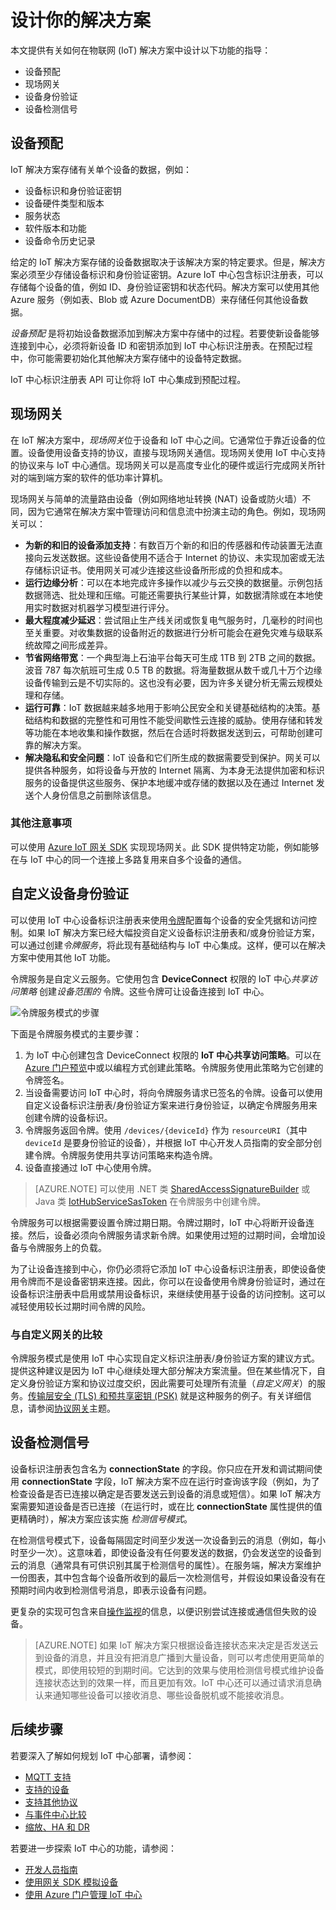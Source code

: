 <properties
 pageTitle="IoT 中心解决方案指南 | Azure"
 description="有关网关、设备预配和身份验证的指导主题，帮助用户使用 Azure IoT 中心开发 IoT 解决方案。"
 services="iot-hub"
 documentationCenter=""
 authors="dominicbetts"
 manager="timlt"
 editor=""/>

<tags
 ms.service="iot-hub"
 ms.devlang="na"
 ms.topic="article"
 ms.tgt_pltfrm="na"
 ms.workload="na"
 ms.date="07/19/2016"
 ms.author="dobett"
 wacn.date="10/10/2016"/>

# 设计你的解决方案

本文提供有关如何在物联网 (IoT) 解决方案中设计以下功能的指导：

- 设备预配
- 现场网关
- 设备身份验证
- 设备检测信号

## 设备预配

IoT 解决方案存储有关单个设备的数据，例如：

- 设备标识和身份验证密钥
- 设备硬件类型和版本
- 服务状态
- 软件版本和功能
- 设备命令历史记录

给定的 IoT 解决方案存储的设备数据取决于该解决方案的特定要求。但是，解决方案必须至少存储设备标识和身份验证密钥。Azure IoT 中心包含标识注册表，可以存储每个设备的值，例如 ID、身份验证密钥和状态代码。解决方案可以使用其他 Azure 服务（例如表、Blob 或 Azure DocumentDB）来存储任何其他设备数据。

*设备预配* 是将初始设备数据添加到解决方案中存储中的过程。若要使新设备能够连接到中心，必须将新设备 ID 和密钥添加到 IoT 中心标识注册表。在预配过程中，你可能需要初始化其他解决方案存储中的设备特定数据。

IoT 中心标识注册表 API 可让你将 IoT 中心集成到预配过程。

## 现场网关

在 IoT 解决方案中，*现场网关*位于设备和 IoT 中心之间。它通常位于靠近设备的位置。设备使用设备支持的协议，直接与现场网关通信。现场网关使用 IoT 中心支持的协议来与 IoT 中心通信。现场网关可以是高度专业化的硬件或运行完成网关所针对的端到端方案的软件的低功率计算机。

现场网关与简单的流量路由设备（例如网络地址转换 (NAT) 设备或防火墙）不同，因为它通常在解决方案中管理访问和信息流中扮演主动的角色。例如，现场网关可以：

- **为新的和旧的设备添加支持**：有数百万个新的和旧的传感器和传动装置无法直接向云发送数据。这些设备使用不适合于 Internet 的协议、未实现加密或无法存储标识证书。使用网关可减少连接这些设备所形成的负担和成本。
- **运行边缘分析**：可以在本地完成许多操作以减少与云交换的数据量。示例包括数据筛选、批处理和压缩。可能还需要执行某些计算，如数据清除或在本地使用实时数据对机器学习模型进行评分。
- **最大程度减少延迟**：尝试阻止生产线关闭或恢复电气服务时，几毫秒的时间也至关重要。对收集数据的设备附近的数据进行分析可能会在避免灾难与级联系统故障之间形成差异。
- **节省网络带宽**：一个典型海上石油平台每天可生成 1TB 到 2TB 之间的数据。波音 787 每次航班可生成 0.5 TB 的数据。将海量数据从数千或几十万个边缘设备传输到云是不切实际的。这也没有必要，因为许多关键分析无需云规模处理和存储。
- **运行可靠**：IoT 数据越来越多地用于影响公民安全和关键基础结构的决策。基础结构和数据的完整性和可用性不能受间歇性云连接的威胁。使用存储和转发等功能在本地收集和操作数据，然后在合适时将数据发送到云，可帮助创建可靠的解决方案。
- **解决隐私和安全问题**：IoT 设备和它们所生成的数据需要受到保护。网关可以提供各种服务，如将设备与开放的 Internet 隔离、为本身无法提供加密和标识服务的设备提供这些服务、保护本地缓冲或存储的数据以及在通过 Internet 发送个人身份信息之前删除该信息。

### 其他注意事项

可以使用 [Azure IoT 网关 SDK][lnk-gateway-sdk] 实现现场网关。此 SDK 提供特定功能，例如能够在与 IoT 中心的同一个连接上多路复用来自多个设备的通信。

## <a name="customauth"></a> 自定义设备身份验证

可以使用 IoT 中心设备标识注册表来使用[令牌][lnk-sas-token]配置每个设备的安全凭据和访问控制。如果 IoT 解决方案已经大幅投资自定义设备标识注册表和/或身份验证方案，可以通过创建*令牌服务*，将此现有基础结构与 IoT 中心集成。这样，便可以在解决方案中使用其他 IoT 功能。

令牌服务是自定义云服务。它使用包含 **DeviceConnect** 权限的 IoT 中心*共享访问策略* 创建*设备范围的* 令牌。这些令牌可让设备连接到 IoT 中心。

  ![令牌服务模式的步骤][img-tokenservice]

下面是令牌服务模式的主要步骤：

1. 为 IoT 中心创建包含 DeviceConnect 权限的 **IoT 中心共享访问策略**。可以在 [Azure 门户预览][lnk-portal]中或以编程方式创建此策略。令牌服务使用此策略为它创建的令牌签名。
2. 当设备需要访问 IoT 中心时，将向令牌服务请求已签名的令牌。设备可以使用自定义设备标识注册表/身份验证方案来进行身份验证，以确定令牌服务用来创建令牌的设备标识。
3. 令牌服务返回令牌。使用 `/devices/{deviceId}` 作为 `resourceURI`（其中 `deviceId` 是要身份验证的设备），并根据 IoT 中心开发人员指南的安全部分创建令牌。令牌服务使用共享访问策略来构造令牌。
4. 设备直接通过 IoT 中心使用令牌。

> [AZURE.NOTE] 可以使用 .NET 类 [SharedAccessSignatureBuilder][lnk-dotnet-sas] 或 Java 类 [IotHubServiceSasToken][lnk-java-sas] 在令牌服务中创建令牌。

令牌服务可以根据需要设置令牌过期日期。令牌过期时，IoT 中心将断开设备连接。然后，设备必须向令牌服务请求新令牌。如果使用过短的过期时间，会增加设备与令牌服务上的负载。

为了让设备连接到中心，你仍必须将它添加 IoT 中心设备标识注册表，即使设备使用令牌而不是设备密钥来连接。因此，你可以在设备使用令牌身份验证时，通过在 设备标识注册表中启用或禁用设备标识，来继续使用基于设备的访问控制。这可以减轻使用较长过期时间令牌的风险。

### 与自定义网关的比较

令牌服务模式是使用 IoT 中心实现自定义标识注册表/身份验证方案的建议方式。提供这种建议是因为 IoT 中心继续处理大部分解决方案流量。但在某些情况下，自定义身份验证方案和协议过度交织，因此需要可处理所有流量（*自定义网关*）的服务。[传输层安全 (TLS) 和预共享密钥 (PSK)][lnk-tls-psk] 就是这种服务的例子。有关详细信息，请参阅[协议网关][lnk-protocols]主题。

## 设备检测信号 <a id="heartbeat"></a>

设备标识注册表包含名为 **connectionState** 的字段。你只应在开发和调试期间使用 **connectionState** 字段，IoT 解决方案不应在运行时查询该字段（例如，为了检查设备是否已连接以确定是否要发送云到设备的消息或短信）。如果 IoT 解决方案需要知道设备是否已连接（在运行时，或在比 **connectionState** 属性提供的值更精确时），解决方案应该实施 *检测信号模式*。

在检测信号模式下，设备每隔固定时间至少发送一次设备到云的消息（例如，每小时至少一次）。这意味着，即使设备没有任何要发送的数据，仍会发送空的设备到云的消息（通常具有可供识别其属于检测信号的属性）。在服务端，解决方案维护一份图表，其中包含每个设备所收到的最后一次检测信号，并假设如果设备没有在预期时间内收到检测信号消息，即表示设备有问题。

更复杂的实现可包含来自[操作监视][lnk-devguide-opmon]的信息，以便识别尝试连接或通信但失败的设备。

> [AZURE.NOTE] 如果 IoT 解决方案只根据设备连接状态来决定是否发送云到设备的消息，并且没有把消息广播到大量设备，则可以考虑使用更简单的模式，即使用较短的到期时间。它达到的效果与使用检测信号模式维护设备连接状态达到的效果一样，而且更加有效。IoT 中心还可以通过请求消息确认来通知哪些设备可以接收消息、哪些设备脱机或不能接收消息。

## 后续步骤

若要深入了解如何规划 IoT 中心部署，请参阅：

- [MQTT 支持][lnk-mqtt]
- [支持的设备][lnk-devices]
- [支持其他协议][lnk-protocols]
- [与事件中心比较][lnk-compare]
- [缩放、HA 和 DR][lnk-scaling]

若要进一步探索 IoT 中心的功能，请参阅：

- [开发人员指南][lnk-devguide]
- [使用网关 SDK 模拟设备][lnk-gateway]
- [使用 Azure 门户管理 IoT 中心][lnk-portal-manage]

[img-tokenservice]: ./media/iot-hub-guidance/tokenservice.png

[lnk-devguide-opmon]: /documentation/articles/iot-hub-operations-monitoring/

[lnk-tls-psk]: https://tools.ietf.org/html/rfc4279

[lnk-portal]: https://portal.azure.cn
[lnk-dotnet-sas]: https://msdn.microsoft.com/zh-cn/library/microsoft.azure.devices.common.security.sharedaccesssignaturebuilder.aspx
[lnk-java-sas]: http://azure.github.io/azure-iot-sdks/java/service/api_reference/com/microsoft/azure/iot/service/auth/IotHubServiceSasToken.html
[lnk-gateway-sdk]: https://github.com/Azure/azure-iot-gateway-sdk
[lnk-mqtt]: /documentation/articles/iot-hub-mqtt-support/
[lnk-devices]: /documentation/articles/iot-hub-tested-configurations/
[lnk-protocols]: /documentation/articles/iot-hub-protocol-gateway/
[lnk-compare]: /documentation/articles/iot-hub-compare-event-hubs/
[lnk-scaling]: /documentation/articles/iot-hub-scaling/
[lnk-devguide]: /documentation/articles/iot-hub-devguide/
[lnk-gateway]: /documentation/articles/iot-hub-linux-gateway-sdk-simulated-device/
[lnk-portal-manage]: /documentation/articles/iot-hub-manage-through-portal/
[lnk-sas-token]: /documentation/articles/iot-hub-sas-tokens/
[lnk-securing]: /documentation/articles/iot-hub-security-ground-up/

<!---HONumber=Mooncake_0307_2016-->